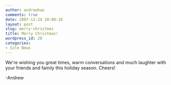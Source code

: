 ```yaml
---
author: andrewhao
comments: true
date: 2007-12-24 20:08:16
layout: post
slug: merry-christmas
title: Merry Christmas!
wordpress_id: 20
categories:
- Site News
---
```


We're wishing you great times, warm conversations and much laughter with your friends and family this holiday season. Cheers!

-Andrew
